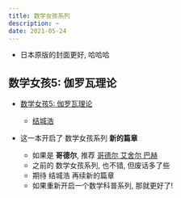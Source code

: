 ```yaml
---
title: 数学女孩系列
description: ~
date: 2021-05-24
---
```


* 日本原版的封面更好, 哈哈哈

## 数学女孩5: 伽罗瓦理论

* [数学女孩5: 伽罗瓦理论](https://book.douban.com/subject/35385260/)
  - [结城浩](https://book.douban.com/author/104541/)

* 这一本开启了 数学女孩系列 **新的篇章**
  - 如果是 **哥德尔**, 推荐 [哥德尔 艾舍尔 巴赫](https://book.douban.com/subject/1291204/)
  - 之前的 数学女孩系列, 也不错, 但废话多了些
  - 期待 结城浩 再续新的篇章
  - 如果重新开启一个数学科普系列, 那就更好了!
